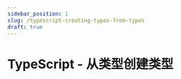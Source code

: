 ```yaml
---
sidebar_position: 1
slug: /typescript-creating-types-from-types
draft: true
---
```


# TypeScript - 从类型创建类型


